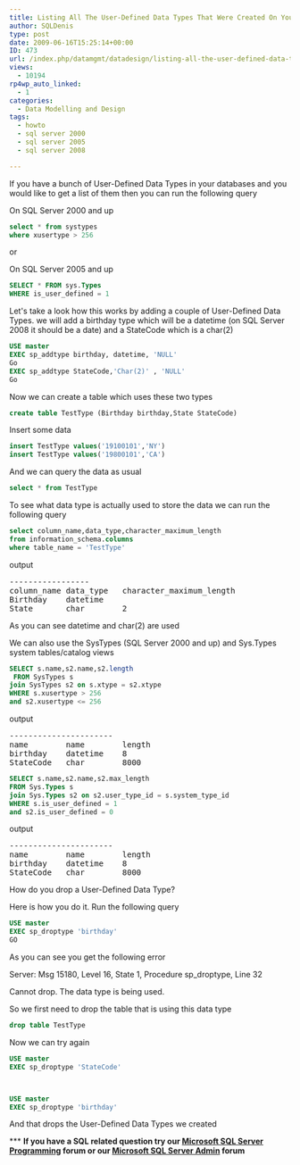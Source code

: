 ```yaml
---
title: Listing All The User-Defined Data Types That Were Created On Your SQL Server
author: SQLDenis
type: post
date: 2009-06-16T15:25:14+00:00
ID: 473
url: /index.php/datamgmt/datadesign/listing-all-the-user-defined-data-types/
views:
  - 10194
rp4wp_auto_linked:
  - 1
categories:
  - Data Modelling and Design
tags:
  - howto
  - sql server 2000
  - sql server 2005
  - sql server 2008

---
```

If you have a bunch of User-Defined Data Types in your databases and you would like to get a list of them then you can run the following query

On SQL Server 2000 and up

```sql
select * from systypes
where xusertype > 256
```

or

On SQL Server 2005 and up

```sql
SELECT * FROM sys.Types 
WHERE is_user_defined = 1
```

Let's take a look how this works by adding a couple of User-Defined Data Types. we will add a birthday type which will be a datetime (on SQL Server 2008 it should be a date) and a StateCode which is a char(2)

```sql
USE master
EXEC sp_addtype birthday, datetime, 'NULL'
Go
EXEC sp_addtype StateCode,'Char(2)' , 'NULL'
Go
```
Now we can create a table which uses these two types

```sql
create table TestType (Birthday birthday,State StateCode)
```

Insert some data

```sql
insert TestType values('19100101','NY')
insert TestType values('19800101','CA')
```

And we can query the data as usual

```sql
select * from TestType
```

To see what data type is actually used to store the data we can run the following query

```sql
select column_name,data_type,character_maximum_length
from information_schema.columns
where table_name = 'TestType'
```

output

<pre>-----------------
column_name	data_type	character_maximum_length
Birthday	datetime	
State		char		2
</pre>



As you can see datetime and char(2) are used

We can also use the SysTypes (SQL Server 2000 and up) and Sys.Types system tables/catalog views

```sql
SELECT s.name,s2.name,s2.length
 FROM SysTypes s
join SysTypes s2 on s.xtype = s2.xtype
WHERE s.xusertype > 256
and s2.xusertype <= 256
```

output

<pre>----------------------
name		name		length
birthday	datetime	8
StateCode	char		8000</pre>

```sql
SELECT s.name,s2.name,s2.max_length
FROM Sys.Types s
join Sys.Types s2 on s2.user_type_id = s.system_type_id
WHERE s.is_user_defined = 1
and s2.is_user_defined = 0
```

output

<pre>----------------------
name		name		length
birthday	datetime	8
StateCode	char		8000</pre>

How do you drop a User-Defined Data Type?
  
Here is how you do it. Run the following query

```sql
USE master
EXEC sp_droptype 'birthday'
GO
```
As you can see you get the following error
  
Server: Msg 15180, Level 16, State 1, Procedure sp_droptype, Line 32
  
Cannot drop. The data type is being used.

So we first need to drop the table that is using this data type

```sql
drop table TestType
```

Now we can try again

```sql
USE master
EXEC sp_droptype 'StateCode'



USE master
EXEC sp_droptype 'birthday'
```

And that drops the User-Defined Data Types we created



\*** **If you have a SQL related question try our [Microsoft SQL Server Programming][1] forum or our [Microsoft SQL Server Admin][2] forum**<ins></ins>

 [1]: http://forum.lessthandot.com/viewforum.php?f=17
 [2]: http://forum.lessthandot.com/viewforum.php?f=22